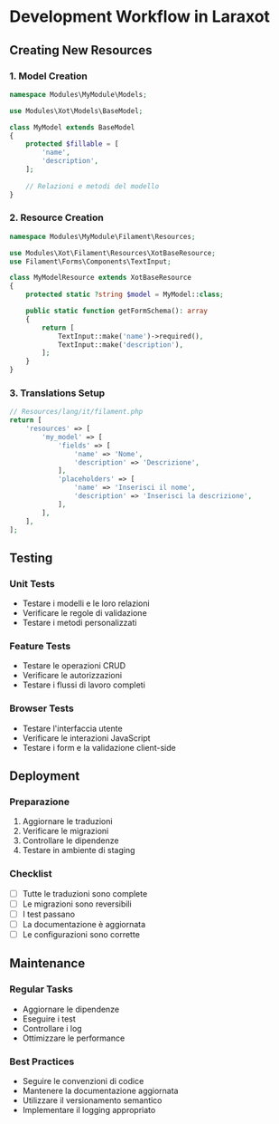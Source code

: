 # Development Workflow in Laraxot

## Creating New Resources

### 1. Model Creation
```php
namespace Modules\MyModule\Models;

use Modules\Xot\Models\BaseModel;

class MyModel extends BaseModel
{
    protected $fillable = [
        'name',
        'description',
    ];
    
    // Relazioni e metodi del modello
}
```

### 2. Resource Creation
```php
namespace Modules\MyModule\Filament\Resources;

use Modules\Xot\Filament\Resources\XotBaseResource;
use Filament\Forms\Components\TextInput;

class MyModelResource extends XotBaseResource
{
    protected static ?string $model = MyModel::class;

    public static function getFormSchema(): array
    {
        return [
            TextInput::make('name')->required(),
            TextInput::make('description'),
        ];
    }
}
```

### 3. Translations Setup
```php
// Resources/lang/it/filament.php
return [
    'resources' => [
        'my_model' => [
            'fields' => [
                'name' => 'Nome',
                'description' => 'Descrizione',
            ],
            'placeholders' => [
                'name' => 'Inserisci il nome',
                'description' => 'Inserisci la descrizione',
            ],
        ],
    ],
];
```

## Testing

### Unit Tests
- Testare i modelli e le loro relazioni
- Verificare le regole di validazione
- Testare i metodi personalizzati

### Feature Tests
- Testare le operazioni CRUD
- Verificare le autorizzazioni
- Testare i flussi di lavoro completi

### Browser Tests
- Testare l'interfaccia utente
- Verificare le interazioni JavaScript
- Testare i form e la validazione client-side

## Deployment

### Preparazione
1. Aggiornare le traduzioni
2. Verificare le migrazioni
3. Controllare le dipendenze
4. Testare in ambiente di staging

### Checklist
- [ ] Tutte le traduzioni sono complete
- [ ] Le migrazioni sono reversibili
- [ ] I test passano
- [ ] La documentazione è aggiornata
- [ ] Le configurazioni sono corrette

## Maintenance

### Regular Tasks
- Aggiornare le dipendenze
- Eseguire i test
- Controllare i log
- Ottimizzare le performance

### Best Practices
- Seguire le convenzioni di codice
- Mantenere la documentazione aggiornata
- Utilizzare il versionamento semantico
- Implementare il logging appropriato
